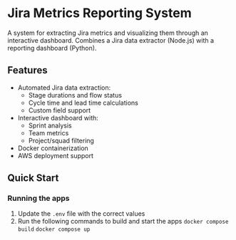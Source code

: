 # Jira Metrics Reporting System

A system for extracting Jira metrics and visualizing them through an interactive dashboard. Combines a Jira data extractor (Node.js) with a reporting dashboard (Python).

## Features

- Automated Jira data extraction:
  - Stage durations and flow status
  - Cycle time and lead time calculations
  - Custom field support
- Interactive dashboard with:
  - Sprint analysis
  - Team metrics
  - Project/squad filtering
- Docker containerization
- AWS deployment support

## Quick Start

### Running the apps
1. Update the `.env` file with the correct values
2. Run the following commands to build and start the apps
`docker compose build`
`docker compose up`